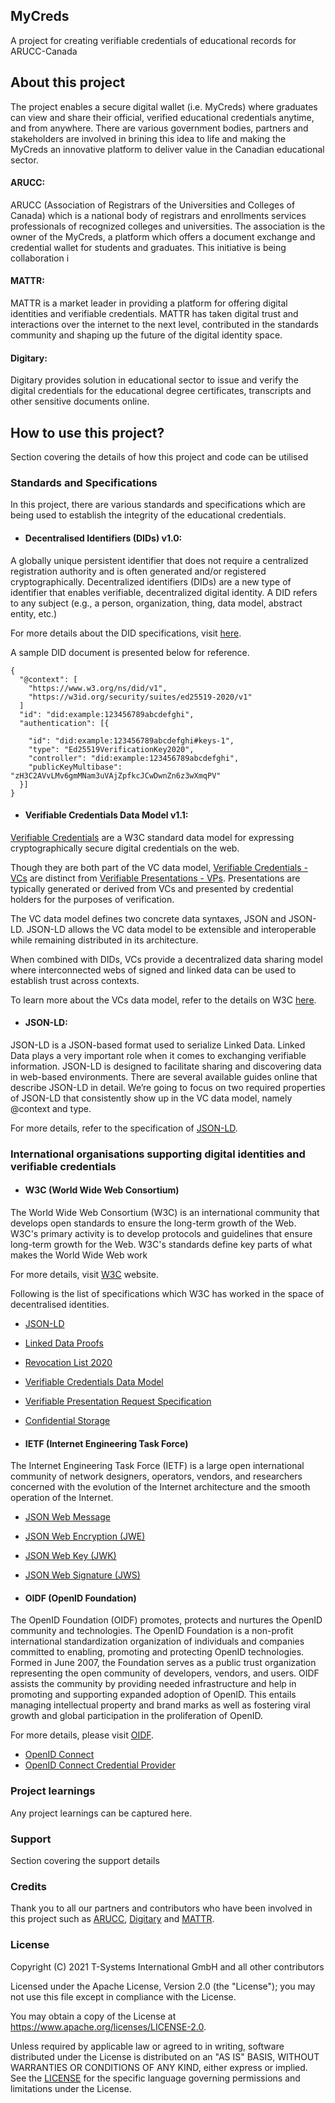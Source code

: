 ## MyCreds
A project for creating verifiable credentials of educational records for ARUCC-Canada

## About this project
The project enables a secure digital wallet (i.e. MyCreds) where graduates can view and share their official, verified educational credentials anytime, and from anywhere. 
There are various government bodies, partners and stakeholders are involved in brining this idea to life and making the MyCreds an innovative platform to deliver value in the Canadian educational sector. 

#### ARUCC: 
ARUCC (Association of Registrars of the Universities and Colleges of Canada) which is a national body of registrars and enrollments services professionals of recognized colleges and universities. The association is the owner of the MyCreds, a platform which offers a document exchange and credential wallet for students and graduates. This initiative is being collaboration i

#### MATTR: 
MATTR is a market leader in providing a platform for offering digital identities and verifiable credentials. MATTR has taken digital trust and interactions over the internet to the next level, contributed in the standards community and shaping up the future of the digital identity space.   

#### Digitary:
Digitary provides solution in educational sector to issue and verify the digital credentials for the educational degree certificates, transcripts and other sensitive documents online. 

## How to use this project?
Section covering the details of how this project and code can be utilised 

### Standards and Specifications 
In this project, there are various standards and specifications which are being used to establish the integrity of the educational credentials.  

- #### Decentralised Identifiers (DIDs) v1.0: 
A globally unique persistent identifier that does not require a centralized registration authority and is often generated and/or registered cryptographically. Decentralized identifiers (DIDs) are a new type of identifier that enables verifiable, decentralized digital identity. A DID refers to any subject (e.g., a person, organization, thing, data model, abstract entity, etc.)

For more details about the DID specifications, visit [here](https://www.w3.org/TR/2022/REC-did-core-20220719/).

A sample DID document is presented below for reference.

```
{
  "@context": [
    "https://www.w3.org/ns/did/v1",
    "https://w3id.org/security/suites/ed25519-2020/v1"
  ]
  "id": "did:example:123456789abcdefghi",
  "authentication": [{
    
    "id": "did:example:123456789abcdefghi#keys-1",
    "type": "Ed25519VerificationKey2020",
    "controller": "did:example:123456789abcdefghi",
    "publicKeyMultibase": "zH3C2AVvLMv6gmMNam3uVAjZpfkcJCwDwnZn6z3wXmqPV"
  }]
}
```

- #### Verifiable Credentials Data Model v1.1: 

[Verifiable Credentials](https://www.w3.org/TR/vc-data-model/) are a W3C standard data model for expressing cryptographically secure digital credentials on the web.

Though they are both part of the VC data model, [Verifiable Credentials - VCs](https://www.w3.org/TR/vc-data-model/#credentials) are distinct from [Verifiable Presentations - VPs](w3.org/TR/vc-data-model/#presentations). Presentations are typically generated or derived from VCs and presented by credential holders for the purposes of verification.

The VC data model defines two concrete data syntaxes, JSON and JSON-LD. JSON-LD allows the VC data model to be extensible and interoperable while remaining distributed in its architecture.

When combined with DIDs, VCs provide a decentralized data sharing model where interconnected webs of signed and linked data can be used to establish trust across contexts.

To learn more about the VCs data model, refer to the details on W3C [here](https://www.w3.org/TR/vc-data-model/).

- #### JSON-LD:
JSON-LD is a JSON-based format used to serialize Linked Data. Linked Data plays a very important role when it comes to exchanging verifiable information. JSON-LD is designed to facilitate sharing and discovering data in web-based environments. There are several available guides online that describe JSON-LD in detail. We’re going to focus on two required properties of JSON-LD that consistently show up in the VC data model, namely @context and type. 

For more details, refer to the specification of [JSON-LD](https://www.w3.org/TR/json-ld11/). 

### International organisations supporting digital identities and verifiable credentials  

- #### W3C (World Wide Web Consortium)
The World Wide Web Consortium (W3C) is an international community that develops open standards to ensure the long-term growth of the Web. W3C's primary activity is to develop protocols and guidelines that ensure long-term growth for the Web. W3C's standards define key parts of what makes the World Wide Web work

For more details, visit [W3C](https://www.w3.org/) website. 

Following is the list of specifications which W3C has worked in the space of decentralised identities. 

  - [JSON-LD](https://www.w3.org/TR/json-ld/)
  - [Linked Data Proofs]()
  - [Revocation List 2020]()
  - [Verifiable Credentials Data Model]()
  - [Verifiable Presentation Request Specification]()
  - [Confidential Storage]()


- #### IETF (Internet Engineering Task Force) 
The Internet Engineering Task Force (IETF) is a large open international community of network designers, operators, vendors, and researchers concerned with the evolution of the Internet architecture and the smooth operation of the Internet.

- [JSON Web Message](https://datatracker.ietf.org/doc/html/draft-looker-jwm-01)
- [JSON Web Encryption (JWE)](https://datatracker.ietf.org/doc/html/rfc7516)
- [JSON Web Key (JWK)](https://datatracker.ietf.org/doc/html/rfc7517)
- [JSON Web Signature (JWS)](https://datatracker.ietf.org/doc/html/rfc7515)


- #### OIDF (OpenID Foundation)
The OpenID Foundation (OIDF) promotes, protects and nurtures the OpenID community and technologies. The OpenID Foundation is a non-profit international standardization organization of individuals and companies committed to enabling, promoting and protecting OpenID technologies. Formed in June 2007, the Foundation serves as a public trust organization representing the open community of developers, vendors, and users. OIDF assists the community by providing needed infrastructure and help in promoting and supporting expanded adoption of OpenID. This entails managing intellectual property and brand marks as well as fostering viral growth and global participation in the proliferation of OpenID.

For more details, please visit [OIDF](https://openid.net/foundation/). 

- [OpenID Connect](https://openid.net/connect/)
- [OpenID Connect Credential Provider](https://mattrglobal.github.io/oidc-client-bound-assertions-spec/v0.1/)


### Project learnings 
Any project learnings can be captured here. 


### Support 
Section covering the support details 


### Credits
Thank you to all our partners and contributors who have been involved in this project such as [ARUCC](https://arucc.ca/en/), [Digitary](https://www.digitary.net/) and [MATTR](https://mattr.global/). 

### License
Copyright (C) 2021 T-Systems International GmbH and all other contributors

Licensed under the Apache License, Version 2.0 (the "License"); you may not use this file except in compliance with the License.

You may obtain a copy of the License at https://www.apache.org/licenses/LICENSE-2.0.

Unless required by applicable law or agreed to in writing, software distributed under the License is distributed on an "AS IS" BASIS, WITHOUT WARRANTIES OR CONDITIONS OF ANY KIND, either express or implied. See the [LICENSE](LICENSE) for the specific language governing permissions and limitations under the License.
